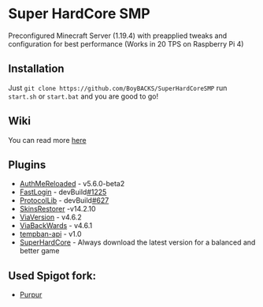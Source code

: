 # Super HardCore SMP
Preconfigured Minecraft Server (1.19.4) with preapplied tweaks and configuration for best performance (Works in 20 TPS on Raspberry Pi 4)

## Installation
Just `git clone https://github.com/BoyBACKS/SuperHardCoreSMP` run `start.sh` or `start.bat` and you are good to go!

## Wiki
You can read more [here](https://github.com/BoyBACKS/SuperHardCoreSMP/wiki)
## Plugins
* [AuthMeReloaded](https://www.spigotmc.org/resources/authmereloaded.6269/) - v5.6.0-beta2
* [FastLogin](https://www.spigotmc.org/resources/fastlogin.14153/) - devBuild[#1225](https://ci.codemc.io/job/Games647/job/FastLogin/1225/)
* [ProtocolLib](https://www.spigotmc.org/resources/protocollib.1997/) - devBuild[#627](https://ci.dmulloy2.net/job/ProtocolLib/627/)
* [SkinsRestorer](https://www.spigotmc.org/resources/skinsrestorer.2124/) -v14.2.10
* [ViaVersion](https://www.spigotmc.org/resources/viaversion.19254/) - v4.6.2
* [ViaBackWards](https://www.spigotmc.org/resources/viabackwards.27448/) - v4.6.1
* [tempban-api](https://github.com/BoyBACKS/tempban-api) - v1.0
* [SuperHardCore](https://github.com/BoyBACKS/SuperHardCore) - Always download the latest version for a balanced and better game
## Used Spigot fork:
* [Purpur](https://github.com/pl3xgaming/Purpur)

